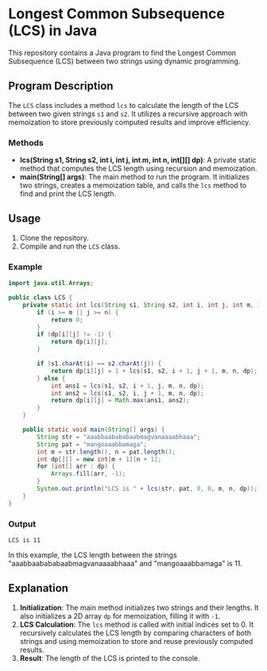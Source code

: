 # Longest Common Subsequence (LCS) in Java

This repository contains a Java program to find the Longest Common Subsequence (LCS) between two strings using dynamic programming.

## Program Description

The `LCS` class includes a method `lcs` to calculate the length of the LCS between two given strings `s1` and `s2`. It utilizes a recursive approach with memoization to store previously computed results and improve efficiency.

### Methods

- **lcs(String s1, String s2, int i, int j, int m, int n, int[][] dp)**: A private static method that computes the LCS length using recursion and memoization.
- **main(String[] args)**: The main method to run the program. It initializes two strings, creates a memoization table, and calls the `lcs` method to find and print the LCS length.

## Usage

1. Clone the repository.
2. Compile and run the `LCS` class.

### Example

```java
import java.util.Arrays;

public class LCS {
    private static int lcs(String s1, String s2, int i, int j, int m, int n, int[][] dp) {
        if (i >= m || j >= n) {
            return 0;
        }
        if (dp[i][j] != -1) {
            return dp[i][j];
        }

        if (s1.charAt(i) == s2.charAt(j)) {
            return dp[i][j] = 1 + lcs(s1, s2, i + 1, j + 1, m, n, dp);
        } else {
            int ans1 = lcs(s1, s2, i + 1, j, m, n, dp);
            int ans2 = lcs(s1, s2, i, j + 1, m, n, dp);
            return dp[i][j] = Math.max(ans1, ans2);
        }
    }

    public static void main(String[] args) {
        String str = "aaabbaabababaabmagvanaaaabhaaa";
        String pat = "mangoaaabbamaga";
        int m = str.length(), n = pat.length();
        int dp[][] = new int[m + 1][n + 1];
        for (int[] arr : dp) {
            Arrays.fill(arr, -1);
        }
        System.out.println("LCS is " + lcs(str, pat, 0, 0, m, n, dp));
    }
}
```

### Output

```
LCS is 11
```

In this example, the LCS length between the strings "aaabbaabababaabmagvanaaaabhaaa" and "mangoaaabbamaga" is 11.

## Explanation

1. **Initialization**: The main method initializes two strings and their lengths. It also initializes a 2D array `dp` for memoization, filling it with `-1`.
2. **LCS Calculation**: The `lcs` method is called with initial indices set to 0. It recursively calculates the LCS length by comparing characters of both strings and using memoization to store and reuse previously computed results.
3. **Result**: The length of the LCS is printed to the console.
